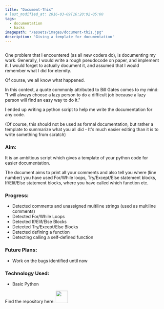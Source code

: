 ```yaml
---
title: "Document-This"
# last_modified_at: 2016-03-09T16:20:02-05:00
tags:
  - documentation
  - hacks
imagepath: "/assets/images/document-this.jpg"
description: 'Giving a template for documentation'
---
```

<!--image-->
<img src="{{ page.imagepath }}" alt="">

<!--background-->
One problem that I encountered (as all new coders do), is documenting my work. Generally, I would write a rough pseudocode on paper, and implement it. I would forget to actually document it, and assumed that I would remember what I did for eternity.

Of course, we all know what happened.

In this context, a quote commonly attributed to Bill Gates comes to my mind:
"I will always choose a lazy person to do a difficult job because a lazy person will find an easy way to do it."

I ended up writing a python script to help me write the documentation for any code.

(Of course, this should not be used as formal documentation, but rather a template to summarize what you all did - It's much easier editing than it is to write something from scratch)

### Aim: ###
It is an ambitious script which gives a template of your python code for easier documentation.

The document aims to print all your comments and also tell you where (line number) you have used For/While loops, Try/Except/Else statement blocks, If/Elif/Else statement blocks, where you have called which function etc.

### Progress: ###
<ul> 
<li> Detected comments and unassigned multiline strings (used as multiline comments) </li>
<li> Detected For/While Loops </li>
<li> Detected If/Elif/Else Blocks</li>
<li> Detected Try/Except/Else Blocks </li>
<li> Detected defining a function </li>
<li> Detecting calling a self-defined function </li>
</ul>

### Future Plans: ###
<ul>
<li> Work on the bugs identified until now </li>

</ul>

### Technology Used: ###
<ul> 
<li> Basic Python </li>
</ul>


Find the repository here: 
<a href="https://github.com/PratikshaJain37/document-this">
<img src="{{ site.url }}/assets/images/github.png" height='40' width='40' alt="">
</a> 